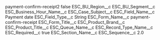 <?xml version="1.0" encoding="UTF-8"?>
<CustomMetadata xmlns="http://soap.sforce.com/2006/04/metadata" xmlns:xsi="http://www.w3.org/2001/XMLSchema-instance" xmlns:xsd="http://www.w3.org/2001/XMLSchema">
    <label>payment-confirm-receipt2</label>
    <protected>false</protected>
    <values>
        <field>ESC_BU_Region__c</field>
        <value xsi:nil="true"/>
    </values>
    <values>
        <field>ESC_BU_Segment__c</field>
        <value xsi:nil="true"/>
    </values>
    <values>
        <field>ESC_Business_Hour_Name__c</field>
        <value xsi:nil="true"/>
    </values>
    <values>
        <field>ESC_Case_Subject__c</field>
        <value xsi:nil="true"/>
    </values>
    <values>
        <field>ESC_Field_Name__c</field>
        <value xsi:type="xsd:string">Payment date</value>
    </values>
    <values>
        <field>ESC_Field_Type__c</field>
        <value xsi:type="xsd:string">String</value>
    </values>
    <values>
        <field>ESC_Form_Name__c</field>
        <value xsi:type="xsd:string">payment-confirm-receipt</value>
    </values>
    <values>
        <field>ESC_Form_Title__c</field>
        <value xsi:nil="true"/>
    </values>
    <values>
        <field>ESC_Product_Brand__c</field>
        <value xsi:nil="true"/>
    </values>
    <values>
        <field>ESC_Product_Title__c</field>
        <value xsi:nil="true"/>
    </values>
    <values>
        <field>ESC_Queue_Name__c</field>
        <value xsi:nil="true"/>
    </values>
    <values>
        <field>ESC_Record_Type_Name__c</field>
        <value xsi:nil="true"/>
    </values>
    <values>
        <field>ESC_Required__c</field>
        <value xsi:type="xsd:boolean">true</value>
    </values>
    <values>
        <field>ESC_Section_Name__c</field>
        <value xsi:nil="true"/>
    </values>
    <values>
        <field>ESC_Sequence__c</field>
        <value xsi:type="xsd:double">2.0</value>
    </values>
</CustomMetadata>
